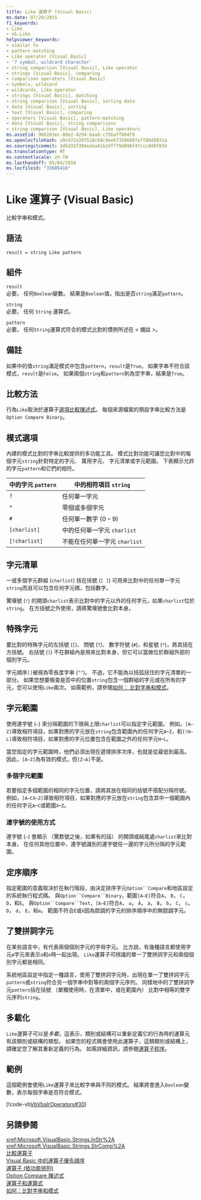 ```yaml
---
title: Like 運算子 (Visual Basic)
ms.date: 07/20/2015
f1_keywords:
- Like
- vb.Like
helpviewer_keywords:
- similar to
- pattern matching
- Like operator [Visual Basic]
- '? symbol, wildcard character'
- string comparison [Visual Basic], Like operator
- strings [Visual Basic], comparing
- comparison operators [Visual Basic]
- symbols, wildcard
- wildcards, Like operator
- strings [Visual Basic], matching
- string comparison [Visual Basic], sorting data
- data [Visual Basic], sorting
- text [Visual Basic], comparing
- operators [Visual Basic], pattern-matching
- data [Visual Basic], string comparisons
- string comparison [Visual Basic], Like operators
ms.assetid: 966283ec-80e2-4294-baa8-c75baff804f9
ms.openlocfilehash: a9c672a397510c69c9ee67358689feff80d8831a
ms.sourcegitcommit: 3d5d33f384eeba41b2dff79d096f47ccc8d8f03d
ms.translationtype: MT
ms.contentlocale: zh-TW
ms.lasthandoff: 05/04/2018
ms.locfileid: "33605416"
---
```

# <a name="like-operator-visual-basic"></a>Like 運算子 (Visual Basic)
比較字串和模式。  
  
## <a name="syntax"></a>語法  
  
```  
result = string Like pattern  
```  
  
## <a name="parts"></a>組件  
 `result`  
 必要。 任何`Boolean`變數。 結果是`Boolean`值，指出是否`string`滿足`pattern`。  
  
 `string`  
 必要。 任何 `String` 運算式。  
  
 `pattern`  
 必要。 任何`String`運算式符合的模式比對的慣例所述在 < 備註 >。  
  
## <a name="remarks"></a>備註  
 如果中的值`string`滿足模式中包含`pattern`，`result`是`True`。 如果字串不符合該模式，`result`是`False`。 如果兩個`string`和`pattern`則為空字串，結果是`True`。  
  
## <a name="comparison-method"></a>比較方法  
 行為`Like`取決於運算子[選項比較陳述式](../../../visual-basic/language-reference/statements/option-compare-statement.md)。 每個來源檔案的預設字串比較方法是`Option Compare Binary`。  
  
## <a name="pattern-options"></a>模式選項  
 內建的模式比對的字串比較提供的多功能工具。 模式比對功能可讓您比對中的每個字元`string`針對特定的字元、 萬用字元、 字元清單或字元範圍。 下表顯示允許的字元`pattern`和它們的相符。  
  
|中的字元 `pattern`|中的相符項目 `string`|  
|-----------------------------|-------------------------|  
|`?`|任何單一字元|  
|`*`|零個或多個字元|  
|`#`|任何單一數字 (0 – 9)|  
|`[charlist]`|中的任何單一字元 `charlist`|  
|`[!charlist]`|不能在任何單一字元 `charlist`|  
  
## <a name="character-lists"></a>字元清單  
 一或多個字元群組 (`charlist`) 括在括號 (`[ ]`) 可用來比對中的任何單一字元`string`而且可以包含任何字元碼，包括數字。  
  
 驚嘆號 (`!`) 的開頭`charlist`表示比對中的字元以外的任何字元，如果`charlist`位於`string`。 在方括號之外使用，請將驚嘆號會比對本身。  
  
## <a name="special-characters"></a>特殊字元  
 要比對的特殊字元的左括號 (`[`)、 問號 (`?`)、 數字符號 (`#`)，和星號 (`*`)，將其括在方括號。 右括號 (`]`) 不在群組內是用來比對本身，但它可以當做位於群組外部的個別字元。  
  
 字元順序`[]`被視為零長度字串 (`""`)。 不過，它不能為以括弧括住的字元清單的一部分。 如果您想要檢查是否中的位置`string`包含一個群組的字元或在所有的字元，您可以使用`Like`兩次。 如需範例，請參閱[如何： 比對字串和模式](../../../visual-basic/programming-guide/language-features/operators-and-expressions/how-to-match-a-string-against-a-pattern.md)。  
  
## <a name="character-ranges"></a>字元範圍  
 使用連字號 (`–`) 來分隔範圍的下限與上限`charlist`可以指定字元範圍。 例如，`[A–Z]`導致相符項目，如果對應的字元放在`string`包含範圍內的任何字元`A`–`Z`，和`[!H–L]`導致相符項目，如果對應的字元位置包含在範圍之外的任何字元`H`–`L`。  
  
 當您指定的字元範圍時，他們必須出現在遞增排序次序，也就是從最低到最高。 因此，`[A–Z]`為有效的模式，但`[Z–A]`不是。  
  
### <a name="multiple-character-ranges"></a>多個字元範圍  
 若要指定多個範圍的相同的字元位置，請將其放在相同的括號不搭配分隔符號。 例如，`[A–CX–Z]`導致相符項目，如果對應的字元放在`string`包含其中一個範圍內的任何字元`A`–`C`或範圍`X`–`Z`。  
  
### <a name="usage-of-the-hyphen"></a>連字號的使用方式  
 連字號 (`–`) 會顯示 （驚歎號之後，如果有的話） 的開頭或結尾處`charlist`來比對本身。 在任何其他位置中，連字號識別的連字號任一邊的字元所分隔的字元範圍。  
  
## <a name="collating-sequence"></a>定序順序  
 指定範圍的意義取決於在執行階段，由決定排序字元`Option``Compare`和地區設定的系統執行程式碼。 與`Option``Compare``Binary`，範圍`[A–E]`符合`A`， `B`， `C`， `D`，和`E`。 與`Option``Compare``Text`，`[A–E]`符合`A`， `a`， `À`， `à`， `B`， `b`， `C`， `c`， `D`， `d`， `E`，和`e`。 範圍不符合`Ê`或`ê`因為腔調的字元的排序順序中的無腔調字元。  
  
## <a name="digraph-characters"></a>了雙拼詞字元  
 在某些語言中，有代表兩個個別字元的字母字元。 比方說，有幾種語言都使用字元`æ`字元來表示`a`和`e`時一起出現。 `Like`運算子可辨識的單一了雙拼詞字元和兩個個別字元都是相同。  
  
 系統地區設定中指定一種語言，使用了雙拼詞字元時，出現在單一了雙拼詞字元`pattern`或`string`符合另一個字串中對等的兩個字元序列。 同樣地中的了雙拼詞字元`pattern`括在括號 （單獨使用時，在清單中，或在範圍內） 比對中相等的雙字元序列`string`。  
  
## <a name="overloading"></a>多載化  
 `Like`運算子可以是*多載*，這表示，類別或結構可以重新定義它的行為時的運算元有該類別或結構的類型。 如果您的程式碼會使用此運算子，這類類別或結構上，請確定您了解其重新定義的行為。 如需詳細資訊，請參閱[運算子程序](../../../visual-basic/programming-guide/language-features/procedures/operator-procedures.md)。  
  
## <a name="example"></a>範例  
 這個範例會使用`Like`運算子來比較字串與不同的模式。 結果將會進入`Boolean`變數，表示每個字串是否符合模式。  
  
 [!code-vb[VbVbalrOperators#30](../../../visual-basic/language-reference/operators/codesnippet/VisualBasic/like-operator_1.vb)]  
  
## <a name="see-also"></a>另請參閱  
 <xref:Microsoft.VisualBasic.Strings.InStr%2A>  
 <xref:Microsoft.VisualBasic.Strings.StrComp%2A>  
 [比較運算子](../../../visual-basic/language-reference/operators/comparison-operators.md)  
 [Visual Basic 中的運算子優先順序](../../../visual-basic/language-reference/operators/operator-precedence.md)  
 [運算子 (依功能排列)](../../../visual-basic/language-reference/operators/operators-listed-by-functionality.md)  
 [Option Compare 陳述式](../../../visual-basic/language-reference/statements/option-compare-statement.md)  
 [運算子和運算式](../../../visual-basic/programming-guide/language-features/operators-and-expressions/index.md)  
 [如何：比對字串和模式](../../../visual-basic/programming-guide/language-features/operators-and-expressions/how-to-match-a-string-against-a-pattern.md)
